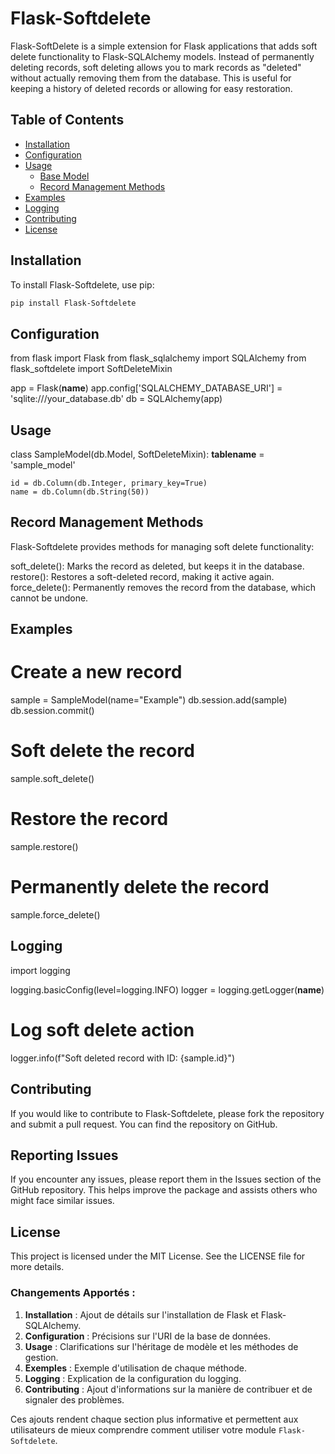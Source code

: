 # Flask-Softdelete

Flask-SoftDelete is a simple extension for Flask applications that adds soft delete functionality to Flask-SQLAlchemy models. Instead of permanently deleting records, soft deleting allows you to mark records as "deleted" without actually removing them from the database. This is useful for keeping a history of deleted records or allowing for easy restoration.

## Table of Contents

- [Installation](#installation)
- [Configuration](#configuration)
- [Usage](#usage)
  - [Base Model](#base-model)
  - [Record Management Methods](#record-management-methods)
- [Examples](#examples)
- [Logging](#logging)
- [Contributing](#contributing)
- [License](#license)

## Installation

To install Flask-Softdelete, use pip:

```bash
pip install Flask-Softdelete
```


## Configuration

from flask import Flask
from flask_sqlalchemy import SQLAlchemy
from flask_softdelete import SoftDeleteMixin

app = Flask(__name__)
app.config['SQLALCHEMY_DATABASE_URI'] = 'sqlite:///your_database.db'
db = SQLAlchemy(app)


## Usage

class SampleModel(db.Model, SoftDeleteMixin):
    __tablename__ = 'sample_model'
    
    id = db.Column(db.Integer, primary_key=True)
    name = db.Column(db.String(50))

## Record Management Methods

Flask-Softdelete provides methods for managing soft delete functionality:

soft_delete(): Marks the record as deleted, but keeps it in the database.
restore(): Restores a soft-deleted record, making it active again.
force_delete(): Permanently removes the record from the database, which cannot be undone.

## Examples

# Create a new record
sample = SampleModel(name="Example")
db.session.add(sample)
db.session.commit()

# Soft delete the record
sample.soft_delete()

# Restore the record
sample.restore()

# Permanently delete the record
sample.force_delete()


## Logging

import logging

logging.basicConfig(level=logging.INFO)
logger = logging.getLogger(__name__)

# Log soft delete action
logger.info(f"Soft deleted record with ID: {sample.id}")


## Contributing

If you would like to contribute to Flask-Softdelete, please fork the repository and submit a pull request. You can find the repository on GitHub.

## Reporting Issues

If you encounter any issues, please report them in the Issues section of the GitHub repository. This helps improve the package and assists others who might face similar issues.

## License

This project is licensed under the MIT License. See the LICENSE file for more details.


### Changements Apportés :
1. **Installation** : Ajout de détails sur l'installation de Flask et Flask-SQLAlchemy.
2. **Configuration** : Précisions sur l'URI de la base de données.
3. **Usage** : Clarifications sur l'héritage de modèle et les méthodes de gestion.
4. **Exemples** : Exemple d'utilisation de chaque méthode.
5. **Logging** : Explication de la configuration du logging.
6. **Contributing** : Ajout d'informations sur la manière de contribuer et de signaler des problèmes.

Ces ajouts rendent chaque section plus informative et permettent aux utilisateurs de mieux comprendre comment utiliser votre module `Flask-Softdelete`.


